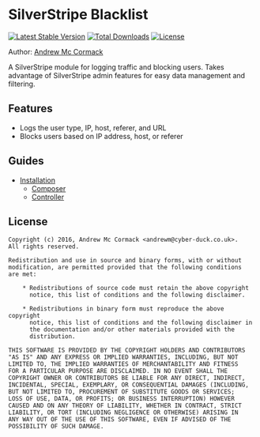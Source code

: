 # SilverStripe Blacklist

[![Latest Stable Version](https://poser.pugx.org/cyber-duck/silverstripe-blacklist/v/stable)](https://packagist.org/packages/cyber-duck/silverstripe-blacklist)
[![Total Downloads](https://poser.pugx.org/cyber-duck/silverstripe-blacklist/downloads)](https://packagist.org/packages/cyber-duck/silverstripe-blacklist)
[![License](https://poser.pugx.org/cyber-duck/silverstripe-blacklist/license)](https://packagist.org/packages/cyber-duck/silverstripe-blacklist)

Author: [Andrew Mc Cormack](https://github.com/Andrew-Mc-Cormack)

A SilverStripe module for logging traffic and blocking users. Takes advantage of SilverStripe admin features for easy data management and filtering.

## Features

  - Logs the user type, IP, host, referer, and URL
  - Blocks users based on IP address, host, or referer

## Guides
  
  - [Installation](/docs/installation)
    - [Composer](/docs/installation#composer)
    - [Controller](/docs/installation#controller)

## License

```
Copyright (c) 2016, Andrew Mc Cormack <andrewm@cyber-duck.co.uk>.
All rights reserved.

Redistribution and use in source and binary forms, with or without
modification, are permitted provided that the following conditions
are met:

    * Redistributions of source code must retain the above copyright
      notice, this list of conditions and the following disclaimer.

    * Redistributions in binary form must reproduce the above copyright
      notice, this list of conditions and the following disclaimer in
      the documentation and/or other materials provided with the
      distribution.

THIS SOFTWARE IS PROVIDED BY THE COPYRIGHT HOLDERS AND CONTRIBUTORS
"AS IS" AND ANY EXPRESS OR IMPLIED WARRANTIES, INCLUDING, BUT NOT
LIMITED TO, THE IMPLIED WARRANTIES OF MERCHANTABILITY AND FITNESS
FOR A PARTICULAR PURPOSE ARE DISCLAIMED. IN NO EVENT SHALL THE
COPYRIGHT OWNER OR CONTRIBUTORS BE LIABLE FOR ANY DIRECT, INDIRECT,
INCIDENTAL, SPECIAL, EXEMPLARY, OR CONSEQUENTIAL DAMAGES (INCLUDING,
BUT NOT LIMITED TO, PROCUREMENT OF SUBSTITUTE GOODS OR SERVICES;
LOSS OF USE, DATA, OR PROFITS; OR BUSINESS INTERRUPTION) HOWEVER
CAUSED AND ON ANY THEORY OF LIABILITY, WHETHER IN CONTRACT, STRICT
LIABILITY, OR TORT (INCLUDING NEGLIGENCE OR OTHERWISE) ARISING IN
ANY WAY OUT OF THE USE OF THIS SOFTWARE, EVEN IF ADVISED OF THE
POSSIBILITY OF SUCH DAMAGE.
```